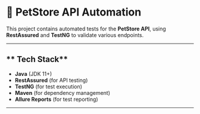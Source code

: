 # 🐾 PetStore API Automation

This project contains automated tests for the **PetStore API**, using **RestAssured** and **TestNG** to validate various endpoints.

---

## ** Tech Stack**
- **Java** (JDK 11+)
- **RestAssured** (for API testing)
- **TestNG** (for test execution)
- **Maven** (for dependency management)
- **Allure Reports** (for test reporting)

---
